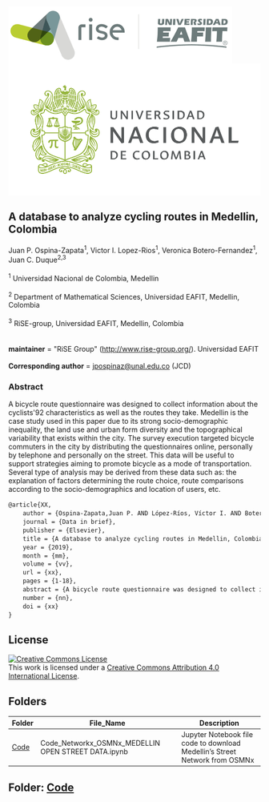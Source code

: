 <img src="figs/rise_logo.png" alt="Estructura Carpeta" align="center">
<img src="figs/unal_logo.png" alt="Estructura Carpeta" align="center">

## A database to analyze cycling routes in Medellin, Colombia


Juan P. Ospina-Zapata<sup>1</sup>, Victor I. Lopez-Rios<sup>1</sup>, Veronica Botero-Fernandez<sup>1</sup>, Juan C. Duque<sup>2,3</sup> \
\
<sup>1</sup> Universidad Nacional de Colombia, Medellin\
\
<sup>2</sup> Department of Mathematical Sciences, Universidad EAFIT, Medellin, Colombia\
\
<sup>3</sup> RiSE-group, Universidad EAFIT, Medellin, Colombia\
\
\
__maintainer__ = "RiSE Group"  (http://www.rise-group.org/). Universidad EAFIT\
\
__Corresponding author__ = jpospinaz@unal.edu.co (JCD)

### Abstract 

A bicycle route questionnaire was designed to collect information about the cyclists\'92 characteristics as well as the routes they take. Medellin is the case study used in this paper due to its strong socio-demographic inequality, the land use and urban form diversity and the topographical variability that exists within the city. The survey execution targeted bicycle commuters in the city by distributing the questionnaires online, personally by telephone and personally on the street. This data will be useful to support strategies aiming to promote bicycle as a mode of transportation. Several type of analysis may be derived from these data such as: the explanation of factors determining the route choice, route comparisons according to the socio-demographics and location of users, etc.


```tex
@article{XX,
    author = {Ospina-Zapata,Juan P. AND López-Ríos, Víctor I. AND Botero-Fernández, Verónica AND Duque, Juan C.},
    journal = {Data in brief},
    publisher = {Elsevier},
    title = {A database to analyze cycling routes in Medellin, Colombia},
    year = {2019},
    month = {mm},
    volume = {vv},
    url = {xx},
    pages = {1-18},
    abstract = {A bicycle route questionnaire was designed to collect information about the cyclists’ characteristics as well as the routes they take. Medellin is the case study used in this paper due to its strong socio-demographic inequality, the land use and urban form diversity and the topographical variability that exists within the city. The survey execution targeted bicycle commuters in the city by distributing the questionnaires online, personally by telephone and personally on the street. This data will be useful to support strategies aiming to promote bicycle as a mode of transportation. Several type of analysis may be derived from these data such as: the explanation of factors determining the route choice, route comparisons according to the socio-demographics and location of users, etc.},
    number = {nn},
    doi = {xx}
}
```

## License

<a rel="license" href="http://creativecommons.org/licenses/by/4.0/"><img alt="Creative Commons License" style="border-width:0" src="https://i.creativecommons.org/l/by/4.0/88x31.png" /></a><br />This work is licensed under a <a rel="license" href="http://creativecommons.org/licenses/by/4.0/">Creative Commons Attribution 4.0 International License</a>.


## Folders

**Folder** | **File_Name** | **Description**
  ----------------- | ---------------------------- | -----------------------------------------------
  [Code](Code)| Code_Networkx_OSMNx_MEDELLIN OPEN STREET DATA.ipynb | Jupyter Notebook file code to download Medellin’s Street Network from OSMNx
 
## Folder: <span style="color:red">[Code](Code)</span>
